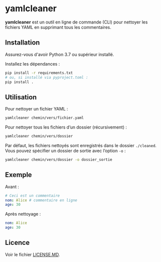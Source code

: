 # yamlcleaner

**yamlcleaner** est un outil en ligne de commande (CLI) pour nettoyer les fichiers YAML en supprimant tous les commentaires.

## Installation

Assurez-vous d'avoir Python 3.7 ou supérieur installé.

Installez les dépendances :

```bash
pip install -r requirements.txt
# ou, si installé via pyproject.toml :
pip install .
```

## Utilisation

Pour nettoyer un fichier YAML :

```bash
yamlcleaner chemin/vers/fichier.yaml
```

Pour nettoyer tous les fichiers d’un dossier (récursivement) :

```bash
yamlcleaner chemin/vers/dossier
```

Par défaut, les fichiers nettoyés sont enregistrés dans le dossier `./cleaned`.  
Vous pouvez spécifier un dossier de sortie avec l’option `-o` :

```bash
yamlcleaner chemin/vers/dossier -o dossier_sortie
```

## Exemple

Avant :

```yaml
# Ceci est un commentaire
nom: Alice # commentaire en ligne
age: 30
```

Après nettoyage :

```yaml
nom: Alice
age: 30
```

## Licence

Voir le fichier [LICENSE.MD](LICENSE.MD).